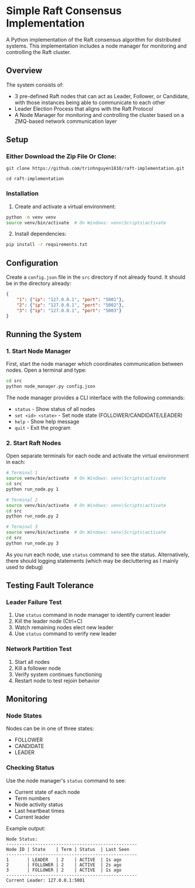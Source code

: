 # Simple Raft Consensus Implementation

A Python implementation of the Raft consensus algorithm for distributed systems. This implementation includes a node manager for monitoring and controlling the Raft cluster.

## Overview

The system consists of:
- 3 pre-defined Raft nodes that can act as Leader, Follower, or Candidate, with those instances being able to communicate to each other
- Leader Election Process that aligns with the Raft Protocol
- A Node Manager for monitoring and controlling the cluster
based on a ZMQ-based network communication layer

## Setup
### Either Download the Zip File Or Clone:

```
git clone https://github.com/trinhnguyen1810/raft-implementation.git

cd raft-implementation
```

### Installation

1. Create and activate a virtual environment:
```bash
python -m venv venv
source venv/bin/activate  # On Windows: venv\Scripts\activate
```

2. Install dependencies:
```bash
pip install -r requirements.txt
```
## Configuration

Create a `config.json` file in the `src` directory if not already found. It should be in the directory already:
```json
{
    "1": {"ip": "127.0.0.1", "port": "5001"},
    "2": {"ip": "127.0.0.1", "port": "5002"},
    "3": {"ip": "127.0.0.1", "port": "5003"}
}
```

## Running the System

### 1. Start Node Manager

First, start the node manager which coordinates communication between nodes. Open a terminal and type:

```bash
cd src
python node_manager.py config.json
```

The node manager provides a CLI interface with the following commands:
- `status` - Show status of all nodes
- `set <id> <state>` - Set node state (FOLLOWER/CANDIDATE/LEADER)
- `help` - Show help message
- `quit` - Exit the program

### 2. Start Raft Nodes

Open separate terminals for each node and activate the virtual environment in each:

```bash
# Terminal 1
source venv/bin/activate  # On Windows: venv\Scripts\activate
cd src
python run_node.py 1

# Terminal 2
source venv/bin/activate  # On Windows: venv\Scripts\activate
cd src
python run_node.py 2

# Terminal 3
source venv/bin/activate  # On Windows: venv\Scripts\activate
cd src
python run_node.py 3
```
As you run each node, use `status` command to see the status. Alternatively, there should logging statements (which may be decluttering as I mainly used to debug)

## Testing Fault Tolerance

### Leader Failure Test
1. Use `status` command in node manager to identify current leader
2. Kill the leader node (Ctrl+C)
3. Watch remaining nodes elect new leader
4. Use `status` command to verify new leader

### Network Partition Test
1. Start all nodes
2. Kill a follower node
3. Verify system continues functioning
4. Restart node to test rejoin behavior

## Monitoring

### Node States
Nodes can be in one of three states:
- FOLLOWER
- CANDIDATE
- LEADER

### Checking Status
Use the node manager's `status` command to see:
- Current state of each node
- Term numbers
- Node activity status
- Last heartbeat times
- Current leader

Example output:
```
Node Status:
--------------------------------------------------
Node ID | State    | Term | Status  | Last Seen
--------------------------------------------------
1       | LEADER   | 2    | ACTIVE  | 1s ago
2       | FOLLOWER | 2    | ACTIVE  | 2s ago
3       | FOLLOWER | 2    | ACTIVE  | 1s ago
--------------------------------------------------
Current Leader: 127.0.0.1:5001
```

